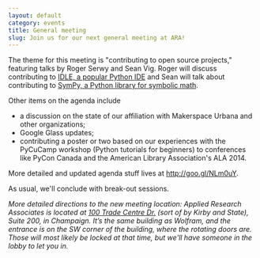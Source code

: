 ```yaml
---
layout: default
category: events
title: General meeting
slug: Join us for our next general meeting at ARA!
---
```


The theme for this meeting is "contributing to open source projects," featuring
talks by Roger Serwy and Sean Vig. Roger will discuss contributing to <a
href="https://wiki.python.org/moin/IDLE">IDLE, a popular Python IDE</a> and
Sean will talk about contributing to <a href="http://sympy.org/en/">SymPy, a
Python library for symbolic math</a>.

Other items on the agenda include
* a discussion on the state of our affiliation with Makerspace Urbana and other organizations;
* Google Glass updates;
* contributing a poster or two based on our experiences with the PyCuCamp
workshop (Python tutorials for beginners) to conferences like PyCon Canada and
the American Library Association's ALA 2014.

More detailed and updated agenda stuff lives at <a href="http://goo.gl/NLm0uY">http://goo.gl/NLm0uY</a>.

As usual, we'll conclude with break-out sessions.

*More detailed directions to the new meeting location: Applied Research
Associates is located at <a href="http://goo.gl/maps/DM3I1">100 Trade Centre
Dr.</a> (sort of by Kirby and State), Suite 200, in Champaign. It’s the same
building as Wolfram, and the entrance is on the SW corner of the building,
where the rotating doors are. Those will most likely be locked at that time,
but we'll have someone in the lobby to let you in.*
